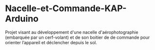 # Nacelle-et-Commande-KAP-Arduino
Projet visant au développement d'une nacelle d'aérophotographie (embarquée par un cerf-volant) et de son boitier de de commande pour orienter l’appareil et déclencher depuis le sol.
